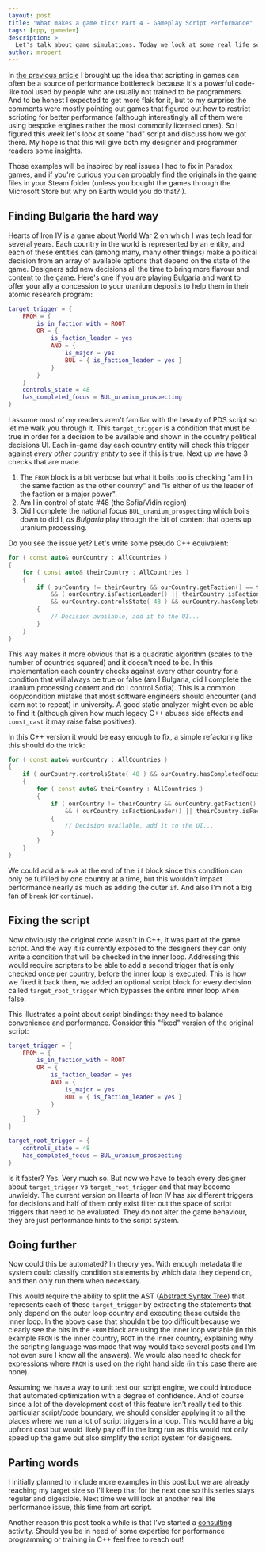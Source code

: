 ```yaml
---
layout: post
title: "What makes a game tick? Part 4 - Gameplay Script Performance"
tags: [cpp, gamedev]
description: > 
  Let's talk about game simulations. Today we look at some real life script performance issues I had to fix.
author: mropert
---
```


In [the previous article](/2025/05/07/making_games_tick_part3/) I brought up the idea that scripting in games can
often be a source of performance bottleneck because it's a powerful code-like tool used by people who are usually
not trained to be programmers. And to be honest I expected to get more flak for it, but to my surprise the comments
were mostly pointing out games that figured out how to restrict scripting for better performance (although interestingly
all of them were using bespoke engines rather the most commonly licensed ones). So I figured this week let's look
at some "bad" script and discuss how we got there. My hope is that this will give both my designer and programmer
readers some insights.

Those examples will be inspired by real issues I had to fix in Paradox games, and if you're curious you can probably
find the originals in the game files in your Steam folder (unless you bought the games through the Microsoft Store but
why on Earth would you do that?!).

## Finding Bulgaria the hard way

Hearts of Iron IV is a game about World War 2 on which I was tech lead for several years. Each country in the world
is represented by an entity, and each of these entities can (among many, many other things) make a political decision
from an array of available options that depend on the state of the game. Designers add new decisions all the time
to bring more flavour and content to the game. Here's one if you are playing Bulgaria and want to offer your ally
a concession to your uranium deposits to help them in their atomic research program:

```lua
target_trigger = {
	FROM = {
        is_in_faction_with = ROOT
        OR = {
            is_faction_leader = yes
            AND = {
                is_major = yes
                BUL = { is_faction_leader = yes }
            }
        }
    }
    controls_state = 48
	has_completed_focus = BUL_uranium_prospecting
}
```

I assume most of my readers aren't familiar with the beauty of PDS script so let me walk you through it. This `target_trigger`
is a condition that must be true in order for a decision to be available and shown in the country political decisions UI.
Each in-game day each country entity will check this trigger against _every other country entity_ to see if this is true.
Next up we have 3 checks that are made.
1. The `FROM` block is a bit verbose but what it boils too is checking "am I in the same faction as the other country" and "is either of us the leader of the faction or a major power".
2. Am I in control of state #48 (the Sofia/Vidin region)
3. Did I complete the national focus `BUL_uranium_prospecting` which boils down to did I, _as Bulgaria_ play through the bit
of content that opens up uranium processing.

Do you see the issue yet? Let's write some pseudo C++ equivalent:

```cpp
for ( const auto& ourCountry : AllCountries )
{
    for ( const auto& theirCountry : AllCountries )
    {
        if ( ourCountry != theirCountry && ourCountry.getFaction() == theirCountry.getFaction()
            && ( ourCountry.isFactionLeader() || theirCountry.isFactionLeader() )
            && ourCountry.controlsState( 48 ) && ourCountry.hasCompletedFocus( "BUL_uranium_processing" ) )
        {
            // Decision available, add it to the UI...
        }
    }
}
```

This way makes it more obvious that is a quadratic algorithm (scales to the number of countries squared) and it doesn't need to be.
In this implementation each country checks against every other country for a condition that will always be true or false (am I Bulgaria,
did I complete the uranium processing content and do I control Sofia). This is a common loop/condition mistake that most software engineers
should encounter (and learn not to repeat) in university. A good static analyzer might even be able to find it
(although given how much legacy C++ abuses side effects and `const_cast` it may raise false positives).

In this C++ version it would be easy enough to fix, a simple refactoring like this should do the trick:

```cpp
for ( const auto& ourCountry : AllCountries )
{
    if ( ourCountry.controlsState( 48 ) && ourCountry.hasCompletedFocus( "BUL_uranium_processing" ) )
    {
        for ( const auto& theirCountry : AllCountries )
        {
            if ( ourCountry != theirCountry && ourCountry.getFaction() == theirCountry.getFaction()
                && ( ourCountry.isFactionLeader() || theirCountry.isFactionLeader() ) )
            {
                // Decision available, add it to the UI...
            }
        }
    }
}
```

We could add a `break` at the end of the `if` block since this condition can only be fulfilled by one country at
a time, but this wouldn't impact performance nearly as much as adding the outer `if`. And also I'm not a big fan of `break`
(or `continue`).

## Fixing the script

Now obviously the original code wasn't in C++, it was part of the game script. And the way it is currently exposed
to the designers they can only write a condition that will be checked in the inner loop. Addressing this would require
scripters to be able to add a second trigger that is only checked once per country, before the inner loop is executed.
This is how we fixed it back then, we added an optional script block for every decision called `target_root_trigger`
which bypasses the entire inner loop when false.

This illustrates a point about script bindings: they need to balance convenience and performance. Consider this "fixed"
version of the original script:

```lua
target_trigger = {
	FROM = {
        is_in_faction_with = ROOT
        OR = {
            is_faction_leader = yes
            AND = {
                is_major = yes
                BUL = { is_faction_leader = yes }
            }
        }
    }
}

target_root_trigger = {
    controls_state = 48
	has_completed_focus = BUL_uranium_prospecting
}
```

Is it faster? Yes. Very much so. But now we have to teach every designer about `target_trigger` vs `target_root_trigger` and that
may become unwieldy. The current version on Hearts of Iron IV has _six_ different triggers for decisions and half of them only exist filter out
the space of script triggers that need to be evaluated. They do not alter the game behaviour, they are just performance
hints to the script system.

## Going further

Now could this be automated? In theory yes. With enough metadata the system could classify condition statements by which data
they depend on, and then only run them when necessary.

This would require the ability to split the AST ([Abstract Syntax Tree](https://en.wikipedia.org/wiki/Abstract_syntax_tree))
that represents each of these `target_trigger` by extracting the statements that only depend on the outer loop country and executing these
outside the inner loop. In the above case that shouldn't be too difficult because we clearly see the bits in the `FROM` block are
using the inner loop variable (in this example `FROM` is the inner country, `ROOT` in the inner country, explaining
why the scripting language was made that way would take several posts and I'm not even sure I know all the answers). We would
also need to check for expressions where `FROM` is used on the right hand side (in this case there are none).

Assuming we have a way to unit test our script engine, we could introduce that automated optimization with a degree of confidence.
And of course since a lot of the development cost of this feature isn't really tied to this particular script/code boundary, we
should consider applying it to all the places where we run a lot of script triggers in a loop. This would have a big upfront cost
but would likely pay off in the long run as this would not only speed up the game but also simplify the script system for
designers.

## Parting words

I initially planned to include more examples in this post but we are already reaching my target size so I'll keep that for the
next one so this series stays regular and digestible. Next time we will look at another real life performance issue, this time
from art script.

Another reason this post took a while is that I've started a [consulting](/consulting) activity. Should you be in need of some
expertise for performance programming or training in C++ feel free to reach out!
